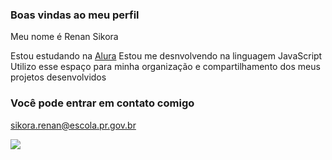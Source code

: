  ### Boas vindas ao meu perfil

 Meu nome é Renan Sikora

 Estou estudando na [Alura](https://www.alura.com.br)
 Estou me desnvolvendo na linguagem JavaScript
 Utilizo esse espaço para minha organização e compartilhamento dos meus projetos desenvolvidos

### Você pode entrar em contato comigo

sikora.renan@escola.pr.gov.br

![](https://media.tenor.com/8tmsMF3SQfMAAAAC/fcgoa-fcg.gif)
